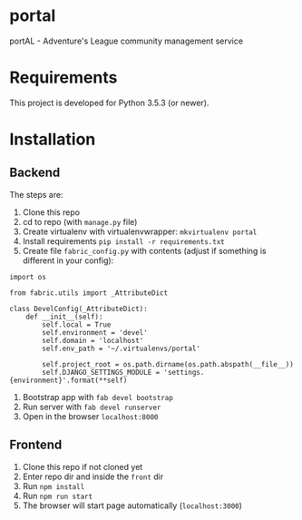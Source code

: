 # portal
portAL - Adventure's League community management service

# Requirements

This project is developed for Python 3.5.3 (or newer). 

# Installation

## Backend

The steps are:

1. Clone this repo
1. cd to repo (with `manage.py` file)
1. Create virtualenv with virtualenvwrapper: `mkvirtualenv portal`
1. Install requirements `pip install -r requirements.txt`
1. Create file `fabric_config.py` with contents (adjust if something is different in your config):

```
import os

from fabric.utils import _AttributeDict

class DevelConfig(_AttributeDict):
    def __init__(self):
        self.local = True
        self.environment = 'devel'
        self.domain = 'localhost'
        self.env_path = '~/.virtualenvs/portal'

        self.project_root = os.path.dirname(os.path.abspath(__file__))
        self.DJANGO_SETTINGS_MODULE = 'settings.{environment}'.format(**self)
```

1. Bootstrap app with `fab devel bootstrap`
1. Run server with `fab devel runserver`
1. Open in the browser `localhost:8000`


## Frontend

1. Clone this repo if not cloned yet
1. Enter repo dir and inside the `front` dir 
1. Run `npm install`
1. Run `npm run start`
1. The browser will start page automatically (`localhost:3000`)
